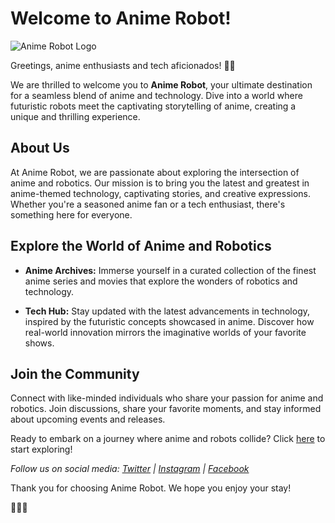 # Welcome to Anime Robot!

![Anime Robot Logo]([https://emojipedia.org/microsoft-teams/15.0/robot](https://em-content.zobj.net/source/microsoft-teams/363/robot_1f916.png))

Greetings, anime enthusiasts and tech aficionados! 🤖🌟

We are thrilled to welcome you to **Anime Robot**, your ultimate destination for a seamless blend of anime and technology. Dive into a world where futuristic robots meet the captivating storytelling of anime, creating a unique and thrilling experience.

## About Us

At Anime Robot, we are passionate about exploring the intersection of anime and robotics. Our mission is to bring you the latest and greatest in anime-themed technology, captivating stories, and creative expressions. Whether you're a seasoned anime fan or a tech enthusiast, there's something here for everyone.

## Explore the World of Anime and Robotics

- **Anime Archives:** Immerse yourself in a curated collection of the finest anime series and movies that explore the wonders of robotics and technology.

- **Tech Hub:** Stay updated with the latest advancements in technology, inspired by the futuristic concepts showcased in anime. Discover how real-world innovation mirrors the imaginative worlds of your favorite shows.

## Join the Community

Connect with like-minded individuals who share your passion for anime and robotics. Join discussions, share your favorite moments, and stay informed about upcoming events and releases.

Ready to embark on a journey where anime and robots collide? Click [here](#) to start exploring!

*Follow us on social media: [Twitter](#) | [Instagram](#) | [Facebook](#)*

Thank you for choosing Anime Robot. We hope you enjoy your stay!

🚀🤖✨
